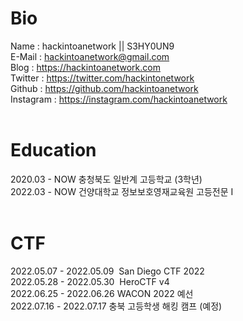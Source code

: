 # Bio

Name : hackintoanetwork || S3HY0UN9<br>
E-Mail : hackintoanetwork@gmail.com<br>
Blog : https://hackintoanetwork.com<br>
Twitter : https://twitter.com/hackintonetwork<br> 
Github : https://github.com/hackintoanetwork<br>
Instagram : https://instagram.com/hackintoanetwork<br>
<br>
 

# Education

2020.03 - NOW  충청북도 일반계 고등학교 (3학년)<br>
2022.03 - NOW  건양대학교 정보보호영재교육원 고등전문 I<br>
<br>
 
# CTF

2022.05.07 - 2022.05.09  San Diego CTF 2022<br>
2022.05.28 - 2022.05.30  HeroCTF v4<br>
2022.06.25 - 2022.06.26  WACON 2022 예선<br>
2022.07.16 - 2022.07.17  충북 고등학생 해킹 캠프 (예정)<br>

